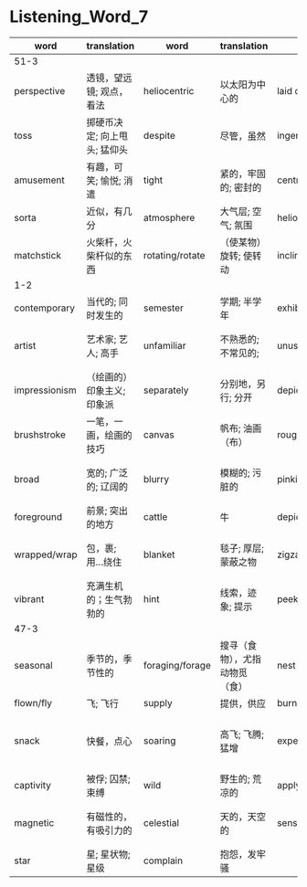 # Listening_Word_7

| word          | translation                  | word            | translation                    | word             | translation                          | word               | translation              |
| ------------- | ---------------------------- | --------------- | ------------------------------ | ---------------- | ------------------------------------ | ------------------ | ------------------------ |
| 51-3          |
| perspective   | 透镜，望远镜; 观点，看法     | heliocentric    | 以太阳为中心的                 | laid out         | 安排；陈列；花费                     | telescope          | 望远镜                   |
| toss          | 掷硬币决定; 向上甩头; 猛仰头 | despite         | 尽管，虽然                     | ingenious        | 灵巧的; 精巧的                       | caroused/carouse   | 痛饮，闹饮欢宴           |
| amusement     | 有趣，可笑; 愉悦; 消遣       | tight           | 紧的，牢固的; 密封的           | centrifugal      | 离心的                               | securely           | 安全地; 牢固地           |
| sorta         | 近似，有几分                 | atmosphere      | 大气层; 空气; 氛围             | heliocentrism    | 日心说                               | equator            | 赤道                     |
| matchstick    | 火柴杆，火柴杆似的东西       | rotating/rotate | （使某物）旋转; 使转动         | inclination      | 倾向; 爱好; 斜坡                     |
| 1-2           |
| contemporary  | 当代的; 同时发生的           | semester        | 学期; 半学年                   | exhibit          | 展览; 表现                           | gallery            | 画廊，走廊;              |
| artist        | 艺术家; 艺人; 高手           | unfamiliar      | 不熟悉的; 不常见的;            | unusual          | 特别的，不寻常的; 独特的             | realistic          | 现实的; 实际的; 明智的   |
| impressionism | （绘画的）印象主义; 印象派   | separately      | 分别地，另行; 分开             | depict           | 描绘，描画; 描述                     | thickly            | 厚厚地; 浓密地           |
| brushstroke   | 一笔，一画，绘画的技巧       | canvas          | 帆布; 油画（布）               | rough            | 粗糙的，不平的                       | bleak              | 暗淡的，无望的; 阴冷的   |
| broad         | 宽的; 广泛的; 辽阔的         | blurry          | 模糊的; 污脏的                 | pinkish          | 带桃红色的; 较为激进的               | fence              | 栅栏; 赛马障碍物; 销赃者 |
| foreground    | 前景; 突出的地方             | cattle          | 牛                             | depiction        | 描绘，描画; 描述                     | idealized          | 理想化的                 |
| wrapped/wrap  | 包，裹; 用…绕住              | blanket         | 毯子; 厚层; 蒙蔽之物           | zigzagging       | 弯弯曲曲地走路，曲折地前进           | chaotic            | 混乱的; 乱糟糟的         |
| vibrant       | 充满生机的；生气勃勃的       | hint            | 线索，迹象; 提示               | peeking/peek     | 偷看; 窥视                           | convinced/convince | 坚信的，确信的           |
| 47-3          |
| seasonal      | 季节的，季节性的             | foraging/forage | 搜寻（食物），尤指动物觅（食） | nest             | 巢; 安乐窝; 窝点                     | chick              | 雏鸟                     |
| flown/fly     | 飞; 飞行                     | supply          | 提供，供应                     | burn up          | 烧毁，烧尽                           | back and forth     | 来回地                   |
| snack         | 快餐，点心                   | soaring         | 高飞; 飞腾; 猛增               | expending/expend | 花费; 使用（钱等）做某事; 用光; 耗尽 | lay                | 放置; 布置餐桌; 铺放     |
| captivity     | 被俘; 囚禁; 束缚             | wild            | 野生的; 荒凉的                 | apply            | 申请; 应用; 适用                     | compasses/compass  | 圆规; 罗盘               |
| magnetic      | 有磁性的，有吸引力的         | celestial       | 天的，天空的                   | sensory          | 感觉的，感受的                       | navigation         | 航行（学）; 航海（术）   |
| star          | 星; 星状物; 星级             | complain        | 抱怨，发牢骚                   |